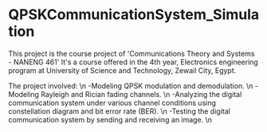 # QPSKCommunicationSystem_Simulation

This project is the course project of 'Communications Theory and Systems - NANENG 461' It's a course offered in the 4th year, Electronics engineering program at University of Science and Technology, Zewail City, Egypt.

The project involved: \n
  -Modeling QPSK modulation and demodulation. \n 
  -Modeling Rayleigh and Rician fading channels. \n
  -Analyzing the digital communication system under various channel conditions using constellation diagram and bit error rate (BER). \n
  -Testing the digital communication system by sending and receiving an image. \n
